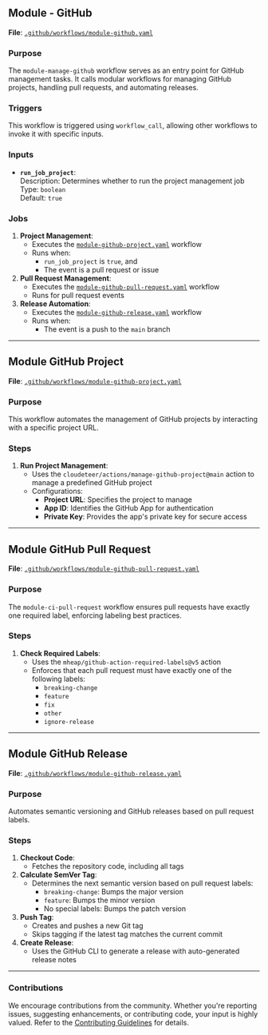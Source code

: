 ## **Module - GitHub**
**File**: [`.github/workflows/module-github.yaml`](https://github.com/cloudeteer/terraform-governance/blob/main/.github/workflows/module-github.yaml)

### **Purpose**
The `module-manage-github` workflow serves as an entry point for GitHub management tasks. It calls modular workflows for managing GitHub projects, handling pull requests, and automating releases.

### **Triggers**
This workflow is triggered using `workflow_call`, allowing other workflows to invoke it with specific inputs.

### **Inputs**
- **`run_job_project`**:  
  Description: Determines whether to run the project management job  
  Type: `boolean`  
  Default: `true`

### **Jobs**
1. **Project Management**:
    - Executes the [`module-github-project.yaml`](https://github.com/cloudeteer/terraform-governance/blob/main/.github/workflows/module-github.yaml) workflow
    - Runs when:
        - `run_job_project` is `true`, and
        - The event is a pull request or issue
2. **Pull Request Management**:
    - Executes the [`module-github-pull-request.yaml`](https://github.com/cloudeteer/terraform-governance/blob/main/.github/workflows/module-github-pull-request.yaml) workflow
    - Runs for pull request events
3. **Release Automation**:
    - Executes the [`module-github-release.yaml`](https://github.com/cloudeteer/terraform-governance/blob/main/.github/workflows/module-github-release.yaml) workflow
    - Runs when:
        - The event is a push to the `main` branch

---

## **Module GitHub Project**
**File**: [`.github/workflows/module-github-project.yaml`](https://github.com/cloudeteer/terraform-governance/blob/main/.github/workflows/module-github-project.yaml)

### **Purpose**
This workflow automates the management of GitHub projects by interacting with a specific project URL.

### **Steps**
1. **Run Project Management**:
    - Uses the `cloudeteer/actions/manage-github-project@main` action to manage a predefined GitHub project
    - Configurations:
        - **Project URL**: Specifies the project to manage
        - **App ID**: Identifies the GitHub App for authentication
        - **Private Key**: Provides the app's private key for secure access

---

## **Module GitHub Pull Request**
**File**: [`.github/workflows/module-github-pull-request.yaml`](https://github.com/cloudeteer/terraform-governance/blob/main/.github/workflows/module-github-pull-request.yaml)

### **Purpose**
The `module-ci-pull-request` workflow ensures pull requests have exactly one required label, enforcing labeling best practices.

### **Steps**
1. **Check Required Labels**:
    - Uses the `mheap/github-action-required-labels@v5` action
    - Enforces that each pull request must have exactly one of the following labels:
        - `breaking-change`
        - `feature`
        - `fix`
        - `other`
        - `ignore-release`

---

## **Module GitHub Release**
**File**: [`.github/workflows/module-github-release.yaml`](https://github.com/cloudeteer/terraform-governance/blob/main/.github/workflows/module-github-release.yaml)

### **Purpose**
Automates semantic versioning and GitHub releases based on pull request labels.

### **Steps**
1. **Checkout Code**:
    - Fetches the repository code, including all tags
2. **Calculate SemVer Tag**:
    - Determines the next semantic version based on pull request labels:
        - `breaking-change`: Bumps the major version
        - `feature`: Bumps the minor version
        - No special labels: Bumps the patch version
3. **Push Tag**:
    - Creates and pushes a new Git tag
    - Skips tagging if the latest tag matches the current commit
4. **Create Release**:
    - Uses the GitHub CLI to generate a release with auto-generated release notes

---

### **Contributions**
We encourage contributions from the community. Whether you're reporting issues, suggesting enhancements, or contributing code, your input is highly valued. Refer to the [Contributing Guidelines](https://github.com/cloudeteer/terraform-governance/blob/main/.github/workflows/module-github-release.yaml) for details.
